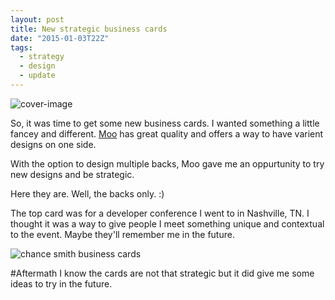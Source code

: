 ```yaml
---
layout: post
title: New strategic business cards
date: "2015-01-03T22Z"
tags:
  - strategy
  - design
  - update
---
```


![cover-image](/content/images/2015/01/9YkimE4V-JnL41LhoPZN32XMoOp-71QtkqVs09nDuSk.jpg)

So, it was time to get some new business cards. I wanted something a little fancey and different. [Moo](https://moo.com) has great quality and offers a way to have varient designs on one side.

With the option to design multiple backs, Moo gave me an oppurtunity to try new designs and be strategic.

Here they are. Well, the backs only. :)

The top card was for a developer conference I went to in Nashville, TN. I thought it was a way to give people I meet something unique and contextual to the event. Maybe they'll remember me in the future.

![chance smith business cards](/content/images/2015/01/169ufC60LsJQJmj3SnFjHs2moc8DEfaWF21WuzOrIWs.jpg)

#Aftermath
I know the cards are not that strategic but it did give me some ideas to try in the future.

